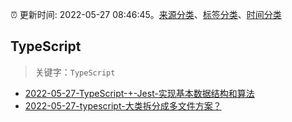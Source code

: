 :alarm_clock: 更新时间: 2022-05-27 08:46:45。[来源分类](../README.md)、[标签分类](../TAGS.md)、[时间分类](../TIMELINE.md)

## TypeScript


> 关键字：`TypeScript`



- [2022-05-27-TypeScript-+-Jest-实现基本数据结构和算法](https://www.v2ex.com/t/855666) 
- [2022-05-27-typescript-大类拆分成多文件方案？](https://www.v2ex.com/t/855664) 